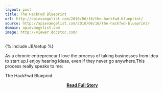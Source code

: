 ```yaml
---
layout: post
title: The HackFwd Blueprint
url: http://apievangelist.com/2010/06/16/the-hackfwd-blueprint/
source: http://apievangelist.com/2010/06/16/the-hackfwd-blueprint/
domain: apievangelist.com
image: http://viewer.docstoc.com/
---
```

{% include JB/setup %}<p>As a chronic entrepreneur I love the process of taking businesses from idea to start up.I enjoy hearing ideas, even if they never go anywhere.This process really speaks to me:




The HackFwd Blueprint</p>
<center><p><a href="http://apievangelist.com/2010/06/16/the-hackfwd-blueprint/" style='padding:25px; font-sze:18px; font-weight: bold;'>Read Full Story</a></p></center>
